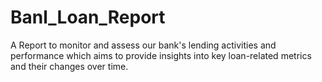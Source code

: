 # Banl_Loan_Report
A Report to monitor and assess our bank's lending activities and performance which aims to provide insights into key loan-related metrics and their changes over time.
